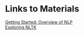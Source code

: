 # Links to Materials
[Getting Started: Overview of NLP](README.md)  
[Exploring NLTK](Exploring_NLTK/Assignment3_axr190125.pdf)
